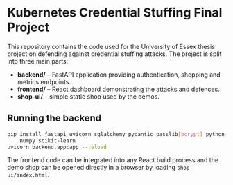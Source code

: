 # Kubernetes Credential Stuffing Final Project

This repository contains the code used for the University of Essex thesis
project on defending against credential stuffing attacks.  The project is
split into three main parts:

* **backend/** – FastAPI application providing authentication, shopping and
  metrics endpoints.
* **frontend/** – React dashboard demonstrating the attacks and defences.
* **shop-ui/** – simple static shop used by the demos.

## Running the backend

```bash
pip install fastapi uvicorn sqlalchemy pydantic passlib[bcrypt] python-jose \
    numpy scikit-learn
uvicorn backend.app:app --reload
```

The frontend code can be integrated into any React build process and the demo
shop can be opened directly in a browser by loading `shop-ui/index.html`.

